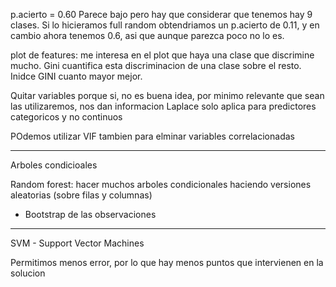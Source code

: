 p.acierto = 0.60
Parece bajo pero hay que considerar que tenemos hay 9 clases.
Si lo hicieramos full random obtendriamos un p.acierto de 0.11, y en cambio ahora tenemos 0.6, asi que aunque parezca poco no lo es.

plot de features: me interesa en el plot que haya una clase que discrimine mucho.
Gini cuantifica esta discriminacion de una clase sobre el resto. Inidce GINI cuanto mayor mejor.

Quitar variables porque si, no es buena idea, por minimo relevante que sean las utilizaremos, nos dan informacion
Laplace solo aplica para predictores categoricos y no continuos

POdemos utilizar VIF tambien para elminar variables correlacionadas

-------- 

Arboles condicioales

Random forest: hacer muchos arboles condicionales haciendo versiones aleatorias (sobre filas y columnas)
  - Bootstrap de las observaciones
  
  
---

SVM - Support Vector Machines

Permitimos menos error, por lo que hay menos puntos que intervienen en la solucion

